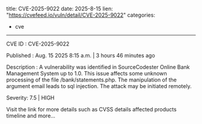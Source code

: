  
title: CVE-2025-9022
date: 2025-8-15
lien: "https://cvefeed.io/vuln/detail/CVE-2025-9022"
categories:
  - cve
---

CVE ID : CVE-2025-9022

Published :  Aug. 15
2025
8:15 a.m. | 3 hours
46 minutes ago

Description : A vulnerability was identified in SourceCodester Online Bank Management System up to 1.0. This issue affects some unknown processing of the file /bank/statements.php. The manipulation of the argument email leads to sql injection. The attack may be initiated remotely.

Severity: 7.5 | HIGH

Visit the link for more details
such as CVSS details
affected products
timeline
and more...
